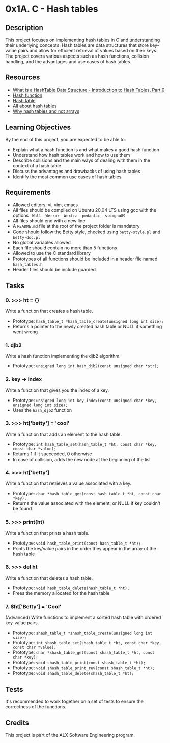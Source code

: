 # 0x1A. C - Hash tables

## Description
This project focuses on implementing hash tables in C and understanding their underlying concepts. Hash tables are data structures that store key-value pairs and allow for efficient retrieval of values based on their keys. The project covers various aspects such as hash functions, collision handling, and the advantages and use cases of hash tables.

## Resources
- [What is a HashTable Data Structure - Introduction to Hash Tables, Part 0](https://www.youtube.com/watch?v=MfhjkfocRR0)
- [Hash function](https://en.wikipedia.org/wiki/Hash_function)
- [Hash table](https://en.wikipedia.org/wiki/Hash_table)
- [All about hash tables](https://www.cs.cmu.edu/~adamchik/15-121/lectures/Hashing/hashing.html)
- [Why hash tables and not arrays](https://stackoverflow.com/questions/730620/how-does-a-hash-table-work)

## Learning Objectives
By the end of this project, you are expected to be able to:
- Explain what a hash function is and what makes a good hash function
- Understand how hash tables work and how to use them
- Describe collisions and the main ways of dealing with them in the context of a hash table
- Discuss the advantages and drawbacks of using hash tables
- Identify the most common use cases of hash tables

## Requirements
- Allowed editors: vi, vim, emacs
- All files should be compiled on Ubuntu 20.04 LTS using gcc with the options `-Wall -Werror -Wextra -pedantic -std=gnu89`
- All files should end with a new line
- A `README.md` file at the root of the project folder is mandatory
- Code should follow the Betty style, checked using `betty-style.pl` and `betty-doc.pl`
- No global variables allowed
- Each file should contain no more than 5 functions
- Allowed to use the C standard library
- Prototypes of all functions should be included in a header file named `hash_tables.h`
- Header files should be include guarded

## Tasks
### 0. >>> ht = {}
Write a function that creates a hash table.

- Prototype: `hash_table_t *hash_table_create(unsigned long int size);`
- Returns a pointer to the newly created hash table or NULL if something went wrong

### 1. djb2
Write a hash function implementing the djb2 algorithm.

- Prototype: `unsigned long int hash_djb2(const unsigned char *str);`

### 2. key -> index
Write a function that gives you the index of a key.

- Prototype: `unsigned long int key_index(const unsigned char *key, unsigned long int size);`
- Uses the `hash_djb2` function

### 3. >>> ht['betty'] = 'cool'
Write a function that adds an element to the hash table.

- Prototype: `int hash_table_set(hash_table_t *ht, const char *key, const char *value);`
- Returns 1 if it succeeded, 0 otherwise
- In case of collision, adds the new node at the beginning of the list

### 4. >>> ht['betty']
Write a function that retrieves a value associated with a key.

- Prototype: `char *hash_table_get(const hash_table_t *ht, const char *key);`
- Returns the value associated with the element, or NULL if key couldn't be found

### 5. >>> print(ht)
Write a function that prints a hash table.

- Prototype: `void hash_table_print(const hash_table_t *ht);`
- Prints the key/value pairs in the order they appear in the array of the hash table

### 6. >>> del ht
Write a function that deletes a hash table.

- Prototype: `void hash_table_delete(hash_table_t *ht);`
- Frees the memory allocated for the hash table

### 7. $ht['Betty'] = 'Cool'
(Advanced)
Write functions to implement a sorted hash table with ordered key-value pairs.

- Prototype: `shash_table_t *shash_table_create(unsigned long int size);`
- Prototype: `int shash_table_set(shash_table_t *ht, const char *key, const char *value);`
- Prototype: `char *shash_table_get(const shash_table_t *ht, const char *key);`
- Prototype: `void shash_table_print(const shash_table_t *ht);`
- Prototype: `void shash_table_print_rev(const shash_table_t *ht);`
- Prototype: `void shash_table_delete(shash_table_t *ht);`

## Tests
It's recommended to work together on a set of tests to ensure the correctness of the functions.

## Credits
This project is part of the ALX Software Engineering program.
